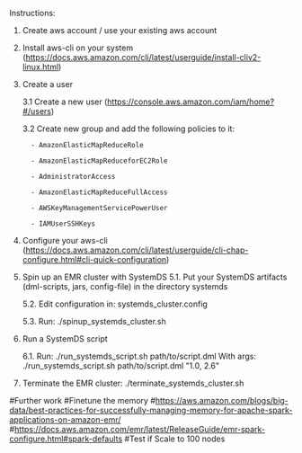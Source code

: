 Instructions:

1. Create aws account / use your existing aws account

2. Install aws-cli on your system (https://docs.aws.amazon.com/cli/latest/userguide/install-cliv2-linux.html)

3. Create a user
    
    3.1 Create a new user (https://console.aws.amazon.com/iam/home?#/users)

    3.2 Create new group and add the following policies to it:
         
         - AmazonElasticMapReduceRole
         
         - AmazonElasticMapReduceforEC2Role
         
         - AdministratorAccess
         
         - AmazonElasticMapReduceFullAccess
         
         - AWSKeyManagementServicePowerUser
         
         - IAMUserSSHKeys 

4. Configure your aws-cli (https://docs.aws.amazon.com/cli/latest/userguide/cli-chap-configure.html#cli-quick-configuration)

5. Spin up an EMR cluster with SystemDS
    5.1. Put your SystemDS artifacts (dml-scripts, jars, config-file) in the directory systemds 
    
    5.2. Edit configuration in: systemds_cluster.config
    
    5.3. Run: ./spinup_systemds_cluster.sh
    
6. Run a SystemDS script
    
    6.1. Run: ./run_systemds_script.sh path/to/script.dml 
         With args: ./run_systemds_script.sh path/to/script.dml "1.0, 2.6"  
    
7. Terminate the EMR cluster: ./terminate_systemds_cluster.sh
    
#Further work
#Finetune the memory 
    #https://aws.amazon.com/blogs/big-data/best-practices-for-successfully-managing-memory-for-apache-spark-applications-on-amazon-emr/
    #https://docs.aws.amazon.com/emr/latest/ReleaseGuide/emr-spark-configure.html#spark-defaults
#Test if Scale to 100 nodes